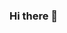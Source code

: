 ### Hi there 👋

<!--
**fauzanr/fauzanr** is a ✨ _special_ ✨ repository because its `README.md` (this file) appears on your GitHub profile.

Here are some ideas to get you started:

- 🔭 I’m currently working on ...
- 🌱 I’m currently learning ...
- 👯 I’m looking to collaborate on ...
- 🤔 I’m looking for help with ...
- 💬 Ask me about ...
📫 How to reach me: fauzanr17@gmail.com
👜 Linkedin: https://www.linkedin.com/in/fauzanr/
- 😄 Pronouns: ...
- ⚡ Fun fact: ...
-->
